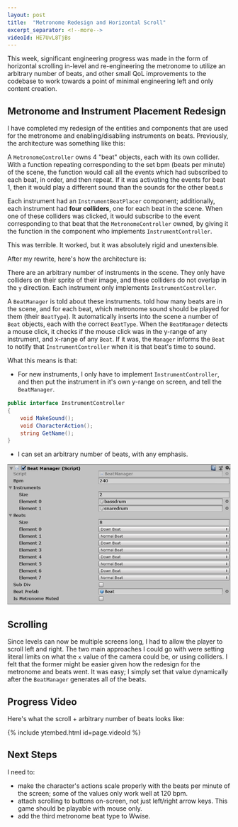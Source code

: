 ```yaml
---
layout: post
title:  "Metronome Redesign and Horizontal Scroll"
excerpt_separator: <!--more-->
videoId: HE7UvL8TjBs
---
```


This week, significant engineering progress was made in the form of horizontal scrolling in-level and re-engineering the metronome to utilize an arbitrary number of beats, and other small QoL improvements to the codebase to work towards a point of minimal engineering left and only content creation.

<!--more-->

## Metronome and Instrument Placement Redesign

I have completed my redesign of the entities and components that are used for the metronome and enabling/disabling instruments on beats. Previously, the architecture was something like this:

A `MetronomeController` owns 4 "beat" objects, each with its own collider. With a function repeating corresponding to the set bpm (beats per minute) of the scene, the function would call all the events which had subscribed to each beat, in order, and then repeat. If it was activating the events for beat 1, then it would play a different sound than the sounds for the other beat.s

Each instrument had an `InstrumentBeatPlacer` component; additionally, each instrument had **four colliders**, one for each beat in the scene. When one of these colliders was clicked, it would subscribe to the event corresponding to that beat that the `MetronomeController` owned, by giving it the function in the component who implements `InstrumentController`.

This was terrible. It worked, but it was absolutely rigid and unextensible.



After my rewrite, here's how the architecture is:

There are an arbitrary number of instruments in the scene. They only have colliders on their sprite of their image, and these colliders do not overlap in the `y` direction. Each instrument only implements `InstrumentController`.

A `BeatManager` is told about these instruments. told how many beats are in the scene, and for each beat, which metronome sound should be played for them (their `BeatType`). It automatically inserts into the scene a number of `Beat` objects, each with the correct `BeatType`. When the `BeatManager` detects a mouse click, it checks if the mouse click was in the y-range of any instrument, and x-range of any `Beat`. If it was, the `Manager` informs the `Beat` to notify that `InstrumentController` when it is that beat's time to sound.


What this means is that:

- For new instruments, I only have to implement `InstrumentController`, and then put the instrument in it's own y-range on screen, and tell the `BeatManager`.

```cs
public interface InstrumentController
{
    void MakeSound();
    void CharacterAction();
    string GetName();
}
```


- I can set an arbitrary number of beats, with any emphasis.

![beat manager](/assets/images/2019-10-23-beat-manager.png)

## Scrolling

Since levels can now be multiple screens long, I had to allow the player to scroll left and right. The two main approaches I could go with were setting literal limits on what the `x` value of the camera could be, or using colliders. I felt that the former might be easier given how the redesign for the metronome and beats went. It was easy; I simply set that value dynamically after the `BeatManager` generates all of the beats.


## Progress Video

Here's what the scroll + arbitrary number of beats looks like:

{% include ytembed.html id=page.videoId %}


## Next Steps

I need to:

- make the character's actions scale properly with the beats per minute of the screen; some of the values only work well at 120 bpm.
- attach scrolling to buttons on-screen, not just left/right arrow keys. This game should be playable with mouse only.
- add the third metronome beat type to Wwise.